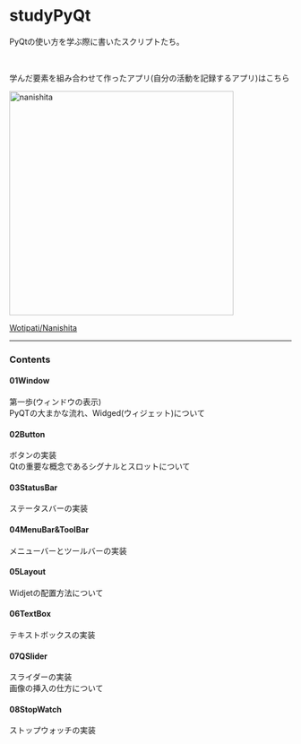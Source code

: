 # studyPyQt

PyQtの使い方を学ぶ際に書いたスクリプトたち。

<br />

学んだ要素を組み合わせて作ったアプリ(自分の活動を記録するアプリ)はこちら  

<a href=https://github.com/Wotipati/Nanishita><img width="400" alt="nanishita" src="https://user-images.githubusercontent.com/26996041/33373701-711388ac-d546-11e7-8a3b-670b250e4914.png">

[Wotipati/Nanishita](https://github.com/Wotipati/Nanishita)  

---



### Contents


#### 01Window
第一歩(ウィンドウの表示)  
PyQTの大まかな流れ、Widged(ウィジェット)について  

#### 02Button
ボタンの実装  
Qtの重要な概念であるシグナルとスロットについて


#### 03StatusBar
ステータスバーの実装

#### 04MenuBar&ToolBar
メニューバーとツールバーの実装  

#### 05Layout
 Widjetの配置方法について  


#### 06TextBox
テキストボックスの実装  

#### 07QSlider
スライダーの実装  
画像の挿入の仕方について

#### 08StopWatch
ストップウォッチの実装
